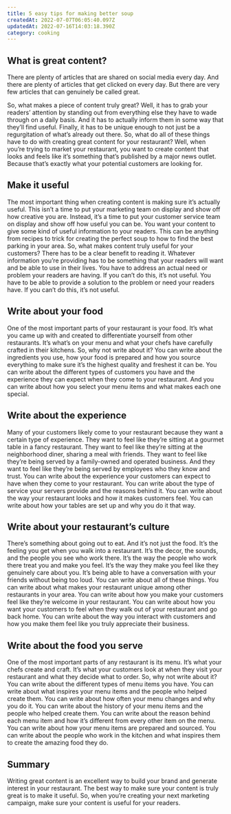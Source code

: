 ```yaml
---
title: 5 easy tips for making better soup
createdAt: 2022-07-07T06:05:40.097Z
updatedAt: 2022-07-16T14:03:18.390Z
category: cooking
---
```


## What is great content?

There are plenty of articles that are shared on social media every day. And there are plenty of articles that get clicked on every day. But there are very few articles that can genuinely be called great.

So, what makes a piece of content truly great? Well, it has to grab your readers’ attention by standing out from everything else they have to wade through on a daily basis. And it has to actually inform them in some way that they’ll find useful. Finally, it has to be unique enough to not just be a regurgitation of what’s already out there.
So, what do all of these things have to do with creating great content for your restaurant? Well, when you’re trying to market your restaurant, you want to create content that looks and feels like it’s something that’s published by a major news outlet. Because that’s exactly what your potential customers are looking for.

## Make it useful

The most important thing when creating content is making sure it’s actually useful. This isn’t a time to put your marketing team on display and show off how creative you are. Instead, it’s a time to put your customer service team on display and show off how useful you can be. You want your content to give some kind of useful information to your readers. This can be anything from recipes to trick for creating the perfect soup to how to find the best parking in your area.
So, what makes content truly useful for your customers?
There has to be a clear benefit to reading it. Whatever information you’re providing has to be something that your readers will want and be able to use in their lives.
You have to address an actual need or problem your readers are having. If you can’t do this, it’s not useful.
You have to be able to provide a solution to the problem or need your readers have. If you can’t do this, it’s not useful.

## Write about your food

One of the most important parts of your restaurant is your food. It’s what you came up with and created to differentiate yourself from other restaurants. It’s what’s on your menu and what your chefs have carefully crafted in their kitchens. So, why not write about it?
You can write about the ingredients you use, how your food is prepared and how you source everything to make sure it’s the highest quality and freshest it can be. You can write about the different types of customers you have and the experience they can expect when they come to your restaurant. And you can write about how you select your menu items and what makes each one special.

## Write about the experience

Many of your customers likely come to your restaurant because they want a certain type of experience. They want to feel like they’re sitting at a gourmet table in a fancy restaurant. They want to feel like they’re sitting at the neighborhood diner, sharing a meal with friends. They want to feel like they’re being served by a family-owned and operated business. And they want to feel like they’re being served by employees who they know and trust. You can write about the experience your customers can expect to have when they come to your restaurant. You can write about the type of service your servers provide and the reasons behind it. You can write about the way your restaurant looks and how it makes customers feel. You can write about how your tables are set up and why you do it that way.

## Write about your restaurant’s culture

There’s something about going out to eat. And it’s not just the food. It’s the feeling you get when you walk into a restaurant. It’s the decor, the sounds, and the people you see who work there. It’s the way the people who work there treat you and make you feel. It’s the way they make you feel like they genuinely care about you. It’s being able to have a conversation with your friends without being too loud.
You can write about all of these things. You can write about what makes your restaurant unique among other restaurants in your area. You can write about how you make your customers feel like they’re welcome in your restaurant. You can write about how you want your customers to feel when they walk out of your restaurant and go back home. You can write about the way you interact with customers and how you make them feel like you truly appreciate their business.

## Write about the food you serve

One of the most important parts of any restaurant is its menu. It’s what your chefs create and craft. It’s what your customers look at when they visit your restaurant and what they decide what to order. So, why not write about it?
You can write about the different types of menu items you have. You can write about what inspires your menu items and the people who helped create them. You can write about how often your menu changes and why you do it. You can write about the history of your menu items and the people who helped create them.
You can write about the reason behind each menu item and how it’s different from every other item on the menu. You can write about how your menu items are prepared and sourced. You can write about the people who work in the kitchen and what inspires them to create the amazing food they do.

## Summary

Writing great content is an excellent way to build your brand and generate interest in your restaurant. The best way to make sure your content is truly great is to make it useful. So, when you’re creating your next marketing campaign, make sure your content is useful for your readers.
